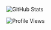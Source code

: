 ![GitHub Stats](https://github-readme-stats.vercel.app/api?username=ynyeh0221&show_icons=true&theme=default)

![Profile Views](https://komarev.com/ghpvc/?username=ynyeh0221&label=Profile%20views&color=0e75b6&style=flat)
